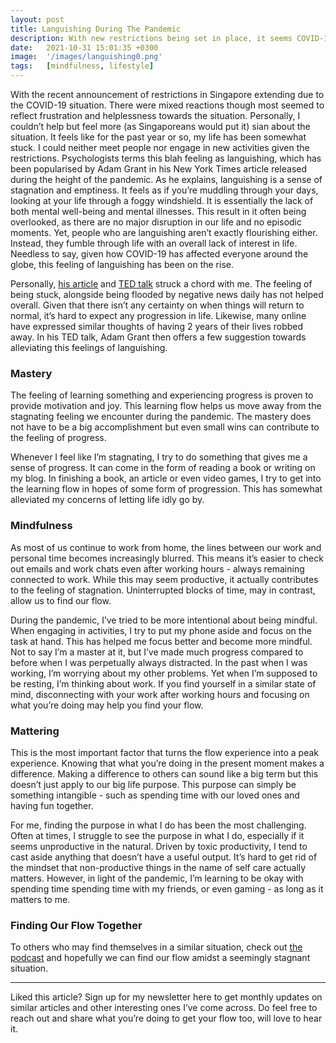 ```yaml
---
layout: post
title: Languishing During The Pandemic 
description: With new restrictions being set in place, it seems COVID-19 is here to stay. How then can we thrive during the pandemic? 
date:   2021-10-31 15:01:35 +0300
image:  '/images/languishing0.png'
tags:   [mindfulness, lifestyle]
---
```

With the recent announcement of restrictions in Singapore extending due to the COVID-19 situation. There were mixed reactions though most seemed to reflect frustration and helplessness towards the situation. 
Personally, I couldn’t help but feel more (as Singaporeans would put it) sian about the situation. It feels like for the past year or so, my life has been somewhat stuck. I could neither meet people nor engage in new activities given the restrictions. 
Psychologists terms this blah feeling as languishing, which has been popularised by Adam Grant in his New York Times article released during the height of the pandemic. 
As he explains, languishing is a sense of stagnation and emptiness. It feels as if you’re muddling through your days, looking at your life through a foggy windshield. It is essentially the lack of both mental well-being and mental illnesses. 
This result in it often being overlooked, as there are no major disruption in our life and no episodic moments. Yet, people who are languishing aren’t exactly flourishing either. Instead, they fumble through life with an overall lack of interest in life. 
Needless to say, given how COVID-19 has affected everyone around the globe, this feeling of languishing has been on the rise.

Personally, [his article](https://www.nytimes.com/2021/04/19/well/mind/covid-mental-health-languishing.html) and [TED talk](https://www.ted.com/talks/adam_grant_how_to_stop_languishing_and_start_finding_flow) struck a chord with me. The feeling of being stuck, alongside being flooded by negative news daily has not helped overall. Given that there isn’t any certainty on when things will return to normal, it’s hard to expect any progression in life. 
Likewise, many online have expressed similar thoughts of having 2 years of their lives robbed away. 
In his TED talk, Adam Grant then offers a few suggestion towards alleviating this feelings of languishing.

### Mastery
The feeling of learning something and experiencing progress is proven to provide motivation and joy. This learning flow helps us move away from the stagnating feeling we encounter during the pandemic. 
The mastery does not have to be a big accomplishment but even small wins can contribute to the feeling of progress.

Whenever I feel like I’m stagnating, I try to do something that gives me a sense of progress. 
It can come in the form of reading a book or writing on my blog. In finishing a book, an article or even video games, I try to get into the learning flow in hopes of some form of progression. 
This has somewhat alleviated my concerns of letting life idly go by.

### Mindfulness
As most of us continue to work from home, the lines between our work and personal time becomes increasingly blurred. This means it’s easier to check out emails and work chats even after working hours - always remaining connected to work. While this may seem productive, it actually contributes to the feeling of stagnation. 
Uninterrupted blocks of time, may in contrast, allow us to find our flow.

During the pandemic, I’ve tried to be more intentional about being mindful. When engaging in activities, I try to put my phone aside and focus on the task at hand. This has helped me focus better and become more mindful. Not to say I’m a master at it, but I’ve made much progress compared to before when I was perpetually always distracted. 
In the past when I was working, I’m worrying about my other problems. Yet when I’m supposed to be resting, I’m thinking about work. If you find yourself in a similar state of mind, disconnecting with your work after working hours and focusing on what you’re doing may help you find your flow.

### Mattering
This is the most important factor that turns the flow experience into a peak experience. Knowing that what you’re doing in the present moment makes a difference. Making a difference to others can sound like a big term but this doesn’t just apply to our big life purpose. 
This purpose can simply be something intangible - such as spending time with our loved ones and having fun together.

For me, finding the purpose in what I do has been the most challenging. Often at times, I struggle to see the purpose in what I do, especially if it seems unproductive in the natural. Driven by toxic productivity, I tend to cast aside anything that doesn’t have a useful output. 
It’s hard to get rid of the mindset that non-productive things in the name of self care actually matters. However, in light of the pandemic, I’m learning to be okay with spending time spending time with my friends, or even gaming - as long as it matters to me.

### Finding Our Flow Together 
To others who may find themselves in a similar situation, check out [the podcast](https://open.spotify.com/episode/3ids9PNTtoDC0xynEyQo0f?si=HmIlnpNnQemhtE0icBERjQ) and hopefully we can find our flow amidst a seemingly stagnant situation.
* * * 
Liked this article? Sign up for my newsletter here to get monthly updates on similar articles and other interesting ones I’ve come across. 
Do feel free to reach out and share what you’re doing to get your flow too, will love to hear it.


